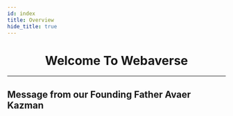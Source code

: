 ```yaml
---
id: index
title: Overview
hide_title: true
---
```


<h1 align="center"><b>Welcome To Webaverse</b></h1>

---



## Message from our Founding Father Avaer Kazman
